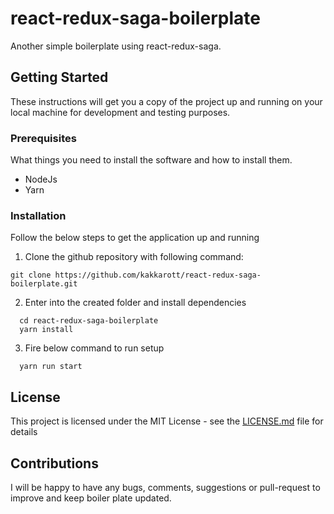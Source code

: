 # react-redux-saga-boilerplate

Another simple boilerplate using react-redux-saga. 

## Getting Started

These instructions will get you a copy of the project up and running on your local machine for development and testing purposes.

### Prerequisites

What things you need to install the software and how to install them.
- NodeJs
- Yarn

### Installation

Follow the below steps to get the application up and running

1. Clone the github repository with following command:
```
git clone https://github.com/kakkarott/react-redux-saga-boilerplate.git
```
2. Enter into the created folder and install dependencies
```
  cd react-redux-saga-boilerplate
  yarn install
```

3. Fire below command to run setup
```
  yarn run start
```

## License

This project is licensed under the MIT License - see the [LICENSE.md](LICENSE.md) file for details

## Contributions
I will be happy to have any bugs, comments, suggestions or pull-request to improve and keep boiler plate updated.
